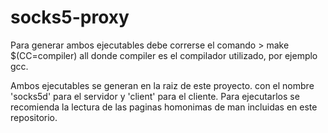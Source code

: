 # socks5-proxy

Para generar ambos ejecutables debe correrse el comando
	> make $(CC=compiler) all 
donde compiler es el compilador utilizado, por ejemplo gcc.

Ambos ejecutables se generan en la raiz de este proyecto. con el nombre 'socks5d' para el servidor y 'client' para el cliente.
Para ejecutarlos se recomienda la lectura de las paginas homonimas de man incluidas en este repositorio.



